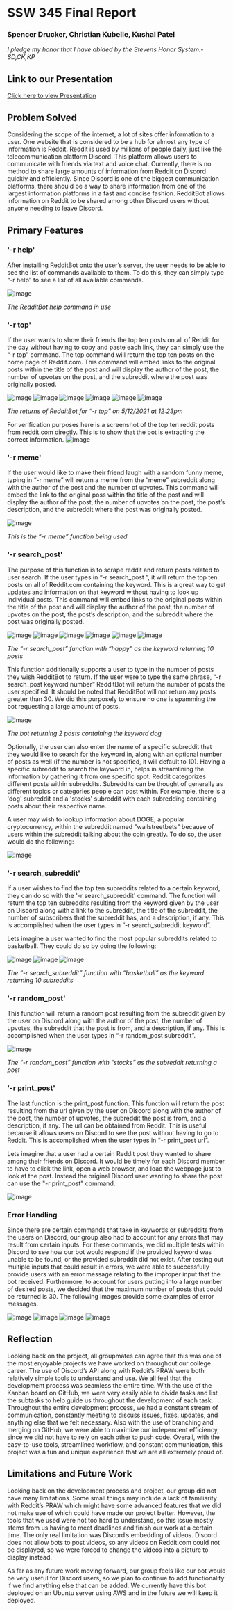 
# SSW 345 Final Report
### Spencer Drucker, Christian Kubelle, Kushal Patel
 
*I pledge my honor that I have abided by the Stevens Honor System.- SD,CK,KP*

## Link to our Presentation
[Click here to view Presentation](https://www.youtube.com/watch?v=PJ0i44TBc_4)

## Problem Solved
Considering the scope of the internet, a lot of sites offer information to a user. One website that is considered to be a hub for almost any type of information is Reddit. Reddit is used by millions of people daily, just like the telecommunication platform Discord. This platform allows users to communicate with friends via text and voice chat. Currently, there is no method to share large amounts of information from Reddit on Discord quickly and efficiently. Since Discord is one of the biggest communication platforms, there should be a way to share information from one of the largest information platforms in a fast and concise fashion. RedditBot allows information on Reddit to be shared among other Discord users without anyone needing to leave Discord.

## Primary Features

### '-r help'
After installing RedditBot onto the user’s server, the user needs to be able to see the list of commands available to them. To do this, they can simply type “-r help” to see a list of all available commands.

![image](https://user-images.githubusercontent.com/44238558/118015200-05a6a780-b322-11eb-875b-34288060fdd5.png)

*The RedditBot help command in use*



### '-r top'
 If the user wants to show their friends the top ten posts on all of Reddit for the day without having to copy and paste each link, they can simply use the “-r top” command. The top command will return the top ten posts on the home page of Reddit.com. This command will embed links to the original posts within the title of the post and will display the author of the post, the number of upvotes on the post, and the subreddit where the post was originally posted.

![image](https://user-images.githubusercontent.com/44238558/118015583-7221a680-b322-11eb-9f85-882588e30bac.png)
![image](https://user-images.githubusercontent.com/44238558/118015675-8b2a5780-b322-11eb-8f8c-26a9f429024f.png)
![image](https://user-images.githubusercontent.com/44238558/118015761-a1d0ae80-b322-11eb-951f-88c8058672a3.png)
![image](https://user-images.githubusercontent.com/44238558/118015840-b745d880-b322-11eb-8030-dab80b8b8383.png)
![image](https://user-images.githubusercontent.com/44238558/118015877-c2006d80-b322-11eb-9560-862ffe5d8ff7.png)
![image](https://user-images.githubusercontent.com/44238558/118015921-cd539900-b322-11eb-8590-59ece6b29187.png)

*The returns of RedditBot for “-r top” on 5/12/2021 at 12:23pm*

For verification purposes here is a screenshot of the top ten reddit posts from reddit.com directly. This is to show that the bot is extracting the correct information.
![image](https://user-images.githubusercontent.com/44238558/118017119-38519f80-b324-11eb-9458-0402abedff49.png)



### '-r meme'
If the user would like to make their friend laugh with a random funny meme, typing in “-r meme” will return a meme from the “meme” subreddit along with the author of the post and the number of upvotes. This command will embed the link to the original poss within the title of the post and will display the author of the post, the number of upvotes on the post, the post’s description, and the subreddit where the post was originally posted.

![image](https://user-images.githubusercontent.com/44238558/118017556-c3329a00-b324-11eb-9486-9f474b1b588b.png)

*This is the “-r meme” function being used*

### '-r search_post'
The purpose of this function is to scrape reddit and return posts related to user search. If the user types in “-r search_post <keyword>”, it will return the top ten posts on all of Reddit.com containing the keyword. This is a great way to get updates and information on that keyword without having to look up individual posts. This command will embed links to the original posts within the title of the post and will display the author of the post, the number of upvotes on the post, the post’s description, and the subreddit where the post was originally posted.

![image](https://user-images.githubusercontent.com/44238558/118018126-6683af00-b325-11eb-83af-0ec3651db832.png)
![image](https://user-images.githubusercontent.com/44238558/118018185-79967f00-b325-11eb-8931-760d1af3298c.png)
![image](https://user-images.githubusercontent.com/44238558/118018216-84511400-b325-11eb-89d8-20ef18de1fed.png)
![image](https://user-images.githubusercontent.com/44238558/118018331-a34fa600-b325-11eb-9514-1c94e6d70022.png)
![image](https://user-images.githubusercontent.com/44238558/118018408-bb272a00-b325-11eb-8ff5-93c5c9998629.png)
![image](https://user-images.githubusercontent.com/44238558/118018434-c5e1bf00-b325-11eb-8dc3-f416e36108e9.png)

*The “-r search_post” function with “happy” as the keyword returning 10 posts*

This function additionally supports a user to type in the number of posts they wish RedditBot to return. If the user were to type the same phrase, “-r search_post keyword number” RedditBot will return the number of posts the user specified. It should be noted that RedditBot will not return any posts greater than 30. We did this purposely to ensure no one is spamming the bot requesting a large amount of posts.

![image](https://user-images.githubusercontent.com/44238558/118019079-92536480-b326-11eb-8385-5e57da6c215f.png)

*The bot returning 2 posts containing the keyword dog*

Optionally, the user can also enter the name of a specific subreddit that they would like to search for the keyword in, along with an optional number of posts as well (if the number is not specified, it will default to 10). Having a specific subreddit to search the keyword in, helps in streamlining the information by gathering it from one specific spot. Reddit categorizes different posts within subreddits. Subreddits can be thought of generally as different topics or categories people can post within. For example, there is a 'dog' subreddit and a 'stocks' subreddit with each subredding containing posts about their respective name. 

A user may wish to lookup information about DOGE, a popular cryptocurrency, within the subreddit named "wallstreetbets" because of users within the subreddit talking about the coin greatly. To do so, the user would do the following:

![image](https://user-images.githubusercontent.com/44238558/118019881-7b614200-b327-11eb-8a2e-8d216e71cc72.png)


### '-r search_subreddit'
If a user wishes to find the top ten subreddits related to a certain keyword, they can do so with the '-r search_subreddit' command. The function will return the top ten subreddits resulting from the keyword given by the user on Discord along with a link to the subreddit, the title of the subreddit, the number of subscribers that the subreddit has, and a description, if any. This is accomplished when the user types in “-r search_subreddit keyword”. 

Lets imagine a user wanted to find the most popular subreddits related to basketball. They could do so by doing the following:

![image](https://user-images.githubusercontent.com/44238558/118021074-d7789600-b328-11eb-9ea6-e458ef4827d4.png)
![image](https://user-images.githubusercontent.com/44238558/118021260-0989f800-b329-11eb-8083-5bcf26774cdf.png)
![image](https://user-images.githubusercontent.com/44238558/118021154-ea8b6600-b328-11eb-9364-51a60bac0a3d.png)

*The “-r search_subreddit” function with “basketball” as the keyword returning 10 subreddits*

### '-r random_post'
This function will return a random post resulting from the subreddit given by the user on Discord along with the author of the post, the number of upvotes, the subreddit that the post is from, and a description, if any. This is accomplished when the user types in “-r random_post subreddit”.

![image](https://user-images.githubusercontent.com/44238558/118021726-8ae18a80-b329-11eb-9380-f7f0cc4df63e.png)

*The “-r random_post” function with “stocks” as the subreddit returning a post*


### '-r print_post'
The last function is the print_post function. This function will return the post resulting from the url given by the user on Discord along with the author of the post, the number of upvotes, the subreddit the post is from, and a description, if any. The url can be obtained from Reddit. This is useful because it allows users on Discord to see the post without having to go to Reddit. This is accomplished when the user types in “-r print_post url”.

Lets imagine that a user had a certain Reddit post they wanted to share among their friends on Discord. It would be timely for each Discord member to have to click the link, open a web browser, and load the webpage just to look at the post. Instead the original Discord user wanting to share the post can use the "-r print_post" command.

![image](https://user-images.githubusercontent.com/44238558/118022077-f3c90280-b329-11eb-87f9-d69c426cccae.png)

### Error Handling
Since there are certain commands that take in keywords or subreddits from the users on Discord, our group also had to account for any errors that may result from certain inputs. For these commands, we did multiple tests within Discord to see how our bot would respond if the provided keyword was unable to be found, or the provided subreddit did not exist. After testing out multiple inputs that could result in errors, we were able to successfully provide users with an error message relating to the improper input that the bot received. Furthermore, to account for users putting into a large number of desired posts, we decided that the maximum number of posts that could be returned is 30. The following images provide some examples of error messages.

![image](https://user-images.githubusercontent.com/44238558/118024189-62a75b00-b32c-11eb-8b9a-1bafdeed1a3c.png)
![image](https://user-images.githubusercontent.com/44238558/118024639-ef521900-b32c-11eb-94a9-39ed8062ebce.png)
![image](https://user-images.githubusercontent.com/44238558/118024282-84a0dd80-b32c-11eb-8f02-de5d8cd53db2.png)
![image](https://user-images.githubusercontent.com/44238558/118024346-94202680-b32c-11eb-84d9-7b34345ef868.png)

## Reflection
Looking back on the project, all groupmates can agree that this was one of the most enjoyable projects we have worked on throughout our college career. The use of Discord’s API along with Reddit’s PRAW were both relatively simple tools to understand and use. We all feel that the development process was seamless the entire time. With the use of the Kanban board on GitHub, we were very easily able to divide tasks and list the subtasks to help guide us throughout the development of each task. Throughout the entire development process, we had a constant stream of communication, constantly meeting to discuss issues, fixes, updates, and anything else that we felt necessary. Also with the use of branching and merging on GitHub, we were able to maximize our independent efficiency, since we did not have to rely on each other to push code. Overall, with the easy-to-use tools, streamlined workflow, and constant communication, this project was a fun and unique experience that we are all extremely proud of.

## Limitations and Future Work
Looking back on the development process and project, our group did not have many limitations. Some small things may include a lack of familiarity with Reddit’s PRAW which might have some advanced features that we did not make use of which could have made our project better. However, the tools that we used were not too hard to understand, so this issue mostly stems from us having to meet deadlines and finish our work at a certain time. The only real limitation was Discord’s embedding of videos. Discord does not allow bots to post videos, so any videos on Reddit.com could not be displayed, so we were forced to change the videos into a picture to display instead.


As far as any future work moving forward, our group feels like our bot would be very useful for Discord users, so we plan to continue to add functionality if we find anything else that can be added. We currently have this bot deployed on an Ubuntu server using AWS and in the future we will keep it deployed.


